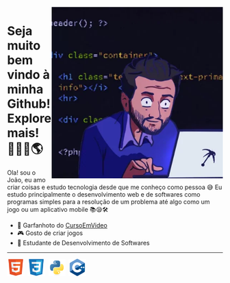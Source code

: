 <img src = "banner.gif" width = "400px" align = "right">


 # Seja muito bem vindo à minha Github! Explore mais! 🧙‍♂️🎇🌎


Ola! sou o João, eu amo criar coisas e estudo tecnologia desde que me conheço como pessoa 😅
Eu estudo principalmente o desenvolvimento web e de softwares como programas simples para a resolução de um problema até algo como um jogo ou um aplicativo mobile 📚😪🛠

- 🦗 Garfanhoto do [CursoEmVideo](https://www.cursoemvideo.com/)
- 🎮 Gosto de criar jogos
- 🤕 Estudante de Desenvolvimento de Softwares

---
<!--https://github.com/devicons/devicon/tree/master/icons-->
<div>
  <img src="https://github.com/devicons/devicon/blob/master/icons/html5/html5-original.svg" title="HTML5" alt="HTML" width="40" height="40"/>&nbsp;
  <img src="https://github.com/devicons/devicon/blob/master/icons/css3/css3-original.svg" title="CSS3" alt="CSS3" width="40" height="40"/>&nbsp;
  <img src="https://github.com/devicons/devicon/blob/master/icons/python/python-original.svg" title="Python" alt="Python" width="40" height="40"/>&nbsp;
  <img src="https://github.com/devicons/devicon/blob/master/icons/cplusplus/cplusplus-original.svg" title="Cpp" alt="Cpp" width="40" height="40"/>&nbsp;
</div>
